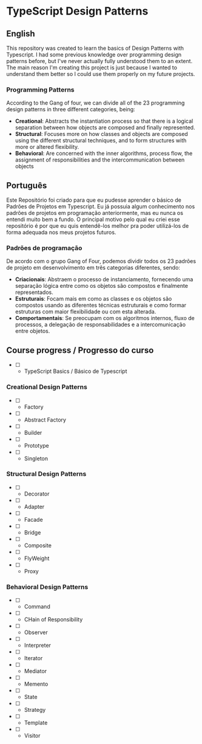 # TypeScript Design Patterns

## English

This repository was created to learn the basics of Design Patterns with Typescript. I had some previous knowledge over programming design patterns before, but I've never actually fully understood them to an extent. The main reason I'm creating this project is just because I wanted to understand them better so I could use them properly on my future projects.

### Programming Patterns

According to the Gang of four, we can divide all of the 23 programming design patterns in three different categories, being:

- **Creational**: Abstracts the instantiation process so that there is a logical separation between how objects are composed and finally represented.
- **Structural**: Focuses more on how classes and objects are composed using the different structural techniques, and to form structures with more or altered flexibility.
- **Behavioral**: Are concerned with the inner algorithms, process flow, the assignment of responsibilities and the intercommunication between objects

## Português

Este Repositório foi criado para que eu pudesse aprender o básico de Padrões de Projetos em Typescript. Eu já possuia algum conhecimento nos padrões de projetos em programação anteriormente, mas eu nunca os entendi muito bem a fundo. O principal motivo pelo qual eu criei esse repositório é por que eu quis entendê-los melhor pra poder utilizá-los de forma adequada nos meus projetos futuros.

### Padrões de programação

De acordo com o grupo Gang of Four, podemos dividir todos os 23 padrões de projeto em desenvolvimento em três categorias diferentes, sendo:

- **Criacionais**: Abstraem o processo de instanciamento, fornecendo uma separação lógica entre como os objetos são compostos e finalmente representados.
- **Estruturais**: Focam mais em como as classes e os objetos são compostos usando as diferentes técnicas estruturais e como formar estruturas com maior flexibilidade ou com esta alterada.
- **Comportamentais**: Se preocupam com os algoritmos internos, fluxo de processos, a delegação de responsabilidades e a intercomunicação entre objetos.

## Course progress / Progresso do curso

 - [ ] - TypeScript Basics / Básico de Typescript

 ### Creational Design Patterns
 - [ ] - Factory
 - [ ] - Abstract Factory
 - [ ] - Builder
 - [ ] - Prototype
 - [ ] - Singleton

 ### Structural Design Patterns
 - [ ] - Decorator
 - [ ] - Adapter
 - [ ] - Facade
 - [ ] - Bridge
 - [ ] - Composite
 - [ ] - FlyWeight
 - [ ] - Proxy

### Behavioral Design Patterns
 - [ ] - Command
 - [ ] - CHain of Responsibility
 - [ ] - Observer
 - [ ] - Interpreter
 - [ ] - Iterator
 - [ ] - Mediator
 - [ ] - Memento
 - [ ] - State
 - [ ] - Strategy
 - [ ] - Template
 - [ ] - Visitor
